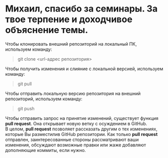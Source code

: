 # Михаил, спасибо за семинары. За твое терпение и доходчивое объяснение темы.  

Чтобы клонировать внешний репозиторий на локальный ПК, используем команду:
> git clone <url-адрес репозитория>

Чтобы получить изменения и слияние с локальной версией, используем команду:
> git pull 

Чтобы отправить локальную версию репозитория на внешний репозиторий, используем команду:
> git push

Чтобы отправить запрос на принятие изменений, существует функция **pull request**. Она открывает новую ветку с осуждением в GitHub.  
В целом, **pull request** позволяет рассказать другим о тех изменениях, которые Вы разместилив GitHub репозитории. Как только **pull request** отправлен, заинтересованные стороны рассматривают ваши изменения, обсуждают возможные правки или жаже добавляют дополняющие коммиты, если нужно.
